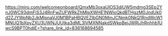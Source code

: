 https://miro.com/welcomeonboard/QmxMb3oxaUlOS3diUW5mdmg3SEp2YnJ0WC93dmFiS3J4RnFwZUFWRkZhMlpXWHE1NWloQkdBTHgzM0JndUk0d2ZJYWpNb2JkMlpnaVJ0M1BPaHBQVEZIbGN0MmJCNmk0NkQ1RndWcW1MNUQ1bXpyZXU3UWNJUUtka3dML3lVMXNNakdSWkpBejJWRjJhRnhhb1UwcS9BPT0hdjE=?share_link_id=836168694585
